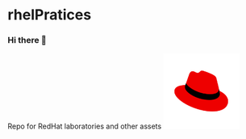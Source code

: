 # rhelPratices

### Hi there 👋
<td> Repo for RedHat laboratories and other assets
<td><img src="/images/redhat.svg" width="150" title="RedHat"/></td>
</table>
